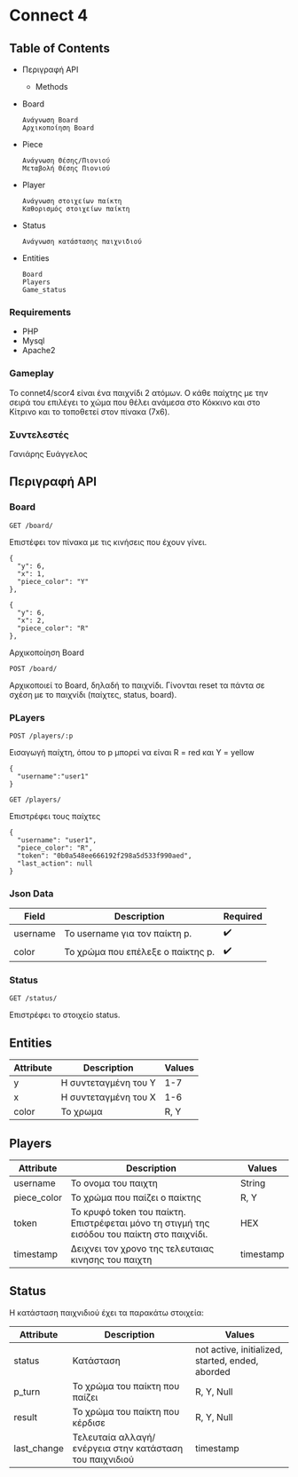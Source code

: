 # Connect 4

## Table of Contents

- Περιγραφή API
   
   - Methods
      
- Board
     
      Ανάγνωση Board
      Αρχικοποίηση Board
   
- Piece
    
      Ανάγνωση Θέσης/Πιονιού
      Μεταβολή Θέσης Πιονιού

- Player
    
      Ανάγνωση στοιχείων παίκτη
      Καθορισμός στοιχείων παίκτη

- Status
    
      Ανάγνωση κατάστασης παιχνιδιού

- Entities

      Board
      Players
      Game_status

### Requirements

* PHP
* Mysql
* Apache2

### Gameplay

Το connet4/scor4 είναι ένα παιχνίδι 2 ατόμων. Ο κάθε παίχτης με την σειρά του επιλέγει το χώμα που θέλει ανάμεσα στο Κόκκινο και στο Κίτρινο και το τοποθετεί στον πίνακα (7x6).

### Συντελεστές

Γανιάρης Ευάγγελος

## Περιγραφή API

### Board

```
GET /board/
```

Επιστέφει τον πίνακα με τις κινήσεις που έχουν γίνει.

```
{
  "y": 6,
  "x": 1,
  "piece_color": "Y"
},
    
{
  "y": 6,
  "x": 2,
  "piece_color": "R"
},

```
Αρχικοποίηση Board

```
POST /board/
```
Αρχικοποιεί το Board, δηλαδή το παιχνίδι. Γίνονται reset τα πάντα σε σχέση με το παιχνίδι (παίχτες, status, board).

### PLayers

```
POST /players/:p
```
Εισαγωγή παίχτη, όπου το p μπορεί να είναι R = red και Y = yellow

```
{
  "username":"user1"
}
```

```
GET /players/
```
Επιστρέφει τους παίχτες

```
{
  "username": "user1",
  "piece_color": "R",
  "token": "0b0a548ee666192f298a5d533f990aed",
  "last_action": null
}
```

### Json Data

|Field      |Description                        |Required
|---        |---                                |---
|username   |Το username για τον παίκτη p.      |✔️
|color      |To χρώμα που επέλεξε ο παίκτης p.	|✔️


### Status

```
GET /status/
```
Επιστρέφει το στοιχείο status.

## Entities

|Attribute    |Description            |Values
|---          |---                    |---
| y           |H συντεταγμένη του Y   |1-7
| x           |H συντεταγμένη του X   |1-6
| color       |Το χρωμα               |R, Y


## Players

|Attribute    |Description                     |Values
|---          |---                             |---
| username    |Το ονομα του παιχτη             |String
| piece_color |To χρώμα που παίζει ο παίκτης   |R, Y
| token       |To κρυφό token του παίκτη. Επιστρέφεται μόνο τη στιγμή της εισόδου του παίκτη στο παιχνίδι. |HEX
|timestamp    |Δειχνει τον χρονο της τελευταιας κινησης του παιχτη |timestamp

## Status

H κατάσταση παιχνιδιού έχει τα παρακάτω στοιχεία:

|Attribute    |Description                       |Values
|---          |---                               |---
| status      |Κατάσταση                         |not active, initialized, started, ended, aborded
| p_turn      |To χρώμα του παίκτη που παίζει	   |R, Y, Null
| result      |To χρώμα του παίκτη που κέρδισε   |R, Y, Null
|last_change  |Τελευταία αλλαγή/ενέργεια στην κατάσταση του παιχνιδιού |timestamp



